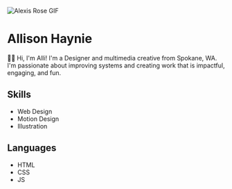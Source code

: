 ![Alexis Rose GIF](https://media.giphy.com/media/lMsT2f47tDxFMYdJMC/giphy-downsized-large.gif)



# Allison Haynie

:woman_technologist:
Hi, I'm Alli! 
I'm a Designer and multimedia creative from Spokane, WA. I'm passionate about improving systems and creating work that is impactful, engaging, and fun.


## Skills
* Web Design
* Motion Design
* Illustration

## Languages
* HTML
* CSS
* JS
